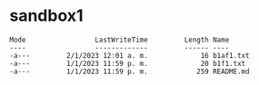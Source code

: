 # sandbox1

    Mode                 LastWriteTime         Length Name
    ----                 -------------         ------ ----
    -a---         2/1/2023 12:01 a. m.             16 b1af1.txt
    -a---         1/1/2023 11:59 p. m.             20 b1f1.txt
    -a---         1/1/2023 11:59 p. m.            259 README.md
